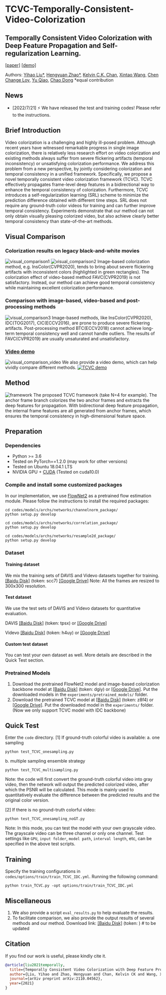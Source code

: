 # TCVC-Temporally-Consistent-Video-Colorization

## Temporally Consistent Video Colorization with Deep Feature Propagation and Self-regularization Learning.

[[paper]](https://arxiv.org/pdf/2110.04562.pdf) [[demo]](https://www.youtube.com/watch?v=c7dczMs-olE&t=22s)

Authors: [Yihao Liu\*](https://scholar.google.com/citations?user=WRIYcNwAAAAJ&hl=en&oi=ao), [Hengyuan Zhao\*](https://scholar.google.com/citations?user=QLSk-6IAAAAJ&hl=en&oi=ao), [Kelvin C.K. Chan](https://scholar.google.com/citations?user=QYTu_KQAAAAJ&hl=en&oi=ao), [Xintao Wang](https://scholar.google.com/citations?user=FQgZpQoAAAAJ&hl=en), [Chen Change Loy](https://scholar.google.com/citations?user=559LF80AAAAJ&hl=en), [Yu Qiao](https://scholar.google.com/citations?user=gFtI-8QAAAAJ&hl=en), [Chao Dong](https://scholar.google.com/citations?user=OSDCB0UAAAAJ&hl=en)
\*equal contribution

## News

- [2022/7/21] :zap: We have released the test and training codes! Please refer to the instructions.

## Brief Introduction

Video colorization is a challenging and highly ill-posed problem. Although recent years have witnessed remarkable progress in single image colorization, there is relatively less research effort on video colorization and existing methods always suffer from severe flickering artifacts (temporal inconsistency) or unsatisfying colorization performance. We address this problem from a new perspective, by jointly considering colorization and temporal consistency in a unified framework. Specifically, we propose a novel temporally consistent video colorization framework (TCVC). TCVC effectively propagates frame-level deep features in a bidirectional way to enhance the temporal consistency of colorization. Furthermore, TCVC introduces a self-regularization learning (SRL) scheme to minimize the prediction difference obtained with different time steps. SRL does not require any ground-truth color videos for training and can further improve temporal consistency. Experiments demonstrate that our method can not only obtain visually pleasing colorized video, but also achieve clearly better temporal consistency than state-of-the-art methods.

## Visual Comparison

### Colorization results on legacy black-and-white movies

![visual_comparison1](compare1.png)
![visual_comparison2](compare2.png)
Image-based colorization method, e.g. InsColor(CVPR2020), tends to bring about severe flickering artifacts with inconsistent colors (highlighted in green rectangles). The colorization effect of video-based method FAVC(CVPR2019) is not satisfactory. Instead, our method can achieve good temporal consistency while maintaining excellent colorization performance.

### Comparison with image-based, video-based and post-processing methods

![visual_comparison3](compare3.png)
Image-based methods, like InsColor(CVPR2020), IDC(TOG2017), CIC(ECCV2016), are prone to produce severe flickering artifacts. Post-processing method BTC(ECCV2018) cannot achieve long-term temporal consistency well and cannot handle outliers. The results of FAVC(CVPR2019) are usually unsaturated and unsatisfactory.

### [Video demo](https://www.youtube.com/watch?v=c7dczMs-olE&t=22s)

![visual_comparison_video](compare_video.png)
We also provide a video demo, which can help vividly compare different methods.
[![TCVC demo](https://res.cloudinary.com/marcomontalbano/image/upload/v1634567120/video_to_markdown/images/youtube--c7dczMs-olE-c05b58ac6eb4c4700831b2b3070cd403.jpg)](https://www.youtube.com/watch?v=c7dczMs-olE&t=22s "TCVC demo")

## Method

![framework](framework.png)
The proposed TCVC framework (take N=4 for example). The anchor frame branch colorizes the two anchor frames and extracts the deep features for propagation. With bidirectional deep feature propagation, the internal frame features are all generated from anchor frames, which ensures the temporal consistency in high-dimensional feature space.

## Preparation

### Dependencies

- Python >= 3.6
- Tested on PyTorch==1.2.0 (may work for other versions)
- Tested on Ubuntu 18.04.1 LTS
- NVIDIA GPU + [CUDA](https://developer.nvidia.com/cuda-downloads) (Tested on cuda10.0)

### Compile and install some customized packages

In our implementation, we use [FlowNet2](https://github.com/NVIDIA/flownet2-pytorch) as a pretrained flow estimation module.
Please follow the instructions to install the required packages:

```
cd codes/models/archs/networks/channelnorm_package/
python setup.py develop
```

```
cd codes/models/archs/networks/correlation_package/
python setup.py develop
```

```
cd codes/models/archs/networks/resample2d_package/
python setup.py develop
```

### Dataset

#### Training dataset

We mix the training sets of DAVIS and Videvo datasets together for training.
[[Baidu Disk]](https://pan.baidu.com/s/1n3jECI5tvp8Hj2UvJU1yvw) (token: scc7)
[[Google Drive]](https://drive.google.com/file/d/1tgV7Q3PfAA8cZZbRSAOQmKmrITezK9xA/view?usp=sharing)
Note: All the frames are resized to 300x300 resolution.

#### Test dataset

We use the test sets of DAVIS and Videvo datasets for quantitative evaluation.

DAVIS [[Baidu Disk]](https://pan.baidu.com/s/1vDnqHgRyj23knX6HDw-uEw) (token: tpsx) or [[Google Drive]](https://drive.google.com/file/d/1EgKG4fwt0Kn9wUhpEgxzqjZXusEOy7mI/view?usp=sharing)

Videvo [[Baidu Disk]](https://pan.baidu.com/s/1C0KL9Ld1rbJt5bi7RA1AkQ) (token: h4uy) or [[Google Drive]](https://drive.google.com/file/d/1_TUYVaEJcBivnvFQXdE7SViWl31s1aUR/view?usp=sharing)

#### Custom test dataset

You can test your own dataset as well. More details are described in the Quick Test section.

### Pretrained Models

1. Download the pretrained FlowNet2 model and image-based colorization backbone model at [[Baidu Disk]](https://pan.baidu.com/s/1hIOAO7iiz2J06K2ts7f1Xw) (token: dgiy) or [[Google Drive]](https://drive.google.com/file/d/1Quz_M2sSgnPDXwY68wWj3QYe6jVGLLsZ/view?usp=sharing). Put the downloaded models in the `experiments/pretrained_models/` folder.
2. Download the pretrained TCVC model at [[Baidu Disk]](https://pan.baidu.com/s/1eSCUCfXjsDeLC5-qGytuiA) (token: z8f4) or [[Google Drive]](https://drive.google.com/file/d/1nEim131CASkjgnc6MpE3FAkhZa5tFuMF/view?usp=sharing). Put the downloaded model in the `experiments/` folder. (Now we only support TCVC model with IDC backbone)



## Quick Test

Enter the `code` directory.
[1] If ground-truth colorful video is available:
a. one sampling

```
python test_TCVC_onesampling.py
```

b. multiple sampling ensemble strategy

```
python test_TCVC_multisampling.py
```

Note: the code will first convert the ground-truth colorful video into gray video, then the network will output the predicted colorized video, after which the PSNR will be calculated. This mode is mainly used to quantitatively evaluate the difference between the predicted results and the original color version.

[2] If there is no ground-truth colorful video:

```
python test_TCVC_onesampling_noGT.py
```

Note: In this mode, you can test the model with your own grayscale video. The grayscale video can be three channel or only one channel.
Test settings like `GPU`, `input folder`, `model path`, `interval length`, etc, can be specified in the above test scripts.

## Training

Specify the training configurations in `codes/options/train/train_TCVC_IDC.yml`.
Running the following command:

```
python train_TCVC.py -opt options/train/train_TCVC_IDC.yml
```

## Miscellaneous

1. We also provide a script `eval_results.py` to help evaluate the results.
2. To facilitate comparison, we also provide the output results of several methods and our method. Download link: [[Baidu Disk]]() (token: ) # to be updated

## Citation

If you find our work is useful, please kindly cite it.

```BibTex
@article{liu2021temporally,
  title={Temporally Consistent Video Colorization with Deep Feature Propagation and Self-regularization Learning},
  author={Liu, Yihao and Zhao, Hengyuan and Chan, Kelvin CK and Wang, Xintao and Loy, Chen Change and Qiao, Yu and Dong, Chao},
  journal={arXiv preprint arXiv:2110.04562},
  year={2021}
}
```
